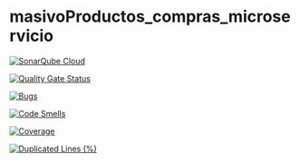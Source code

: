 # masivoProductos_compras_microservicio

[![SonarQube Cloud](https://sonarcloud.io/images/project_badges/sonarcloud-light.svg)](https://sonarcloud.io/summary/new_code?id=proyecto-ccp_masivoProductos_compras_microservicio)


[![Quality Gate Status](https://sonarcloud.io/api/project_badges/measure?project=proyecto-ccp_masivoProductos_compras_microservicio&metric=alert_status)](https://sonarcloud.io/summary/new_code?id=proyecto-ccp_masivoProductos_compras_microservicio)

[![Bugs](https://sonarcloud.io/api/project_badges/measure?project=proyecto-ccp_masivoProductos_compras_microservicio&metric=bugs)](https://sonarcloud.io/summary/new_code?id=proyecto-ccp_masivoProductos_compras_microservicio)

[![Code Smells](https://sonarcloud.io/api/project_badges/measure?project=proyecto-ccp_masivoProductos_compras_microservicio&metric=code_smells)](https://sonarcloud.io/summary/new_code?id=proyecto-ccp_masivoProductos_compras_microservicio)

[![Coverage](https://sonarcloud.io/api/project_badges/measure?project=proyecto-ccp_masivoProductos_compras_microservicio&metric=coverage)](https://sonarcloud.io/summary/new_code?id=proyecto-ccp_masivoProductos_compras_microservicio)

[![Duplicated Lines (%)](https://sonarcloud.io/api/project_badges/measure?project=proyecto-ccp_masivoProductos_compras_microservicio&metric=duplicated_lines_density)](https://sonarcloud.io/summary/new_code?id=proyecto-ccp_masivoProductos_compras_microservicio)
